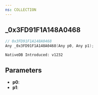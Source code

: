 ```yaml
---
ns: COLLECTION
---
```

## _0x3FD91F1A148A0468

```c
// 0x3FD91F1A148A0468
Any _0x3FD91F1A148A0468(Any p0, Any p1);
```

```
NativeDB Introduced: v1232
```

## Parameters
* **p0**:
* **p1**:
